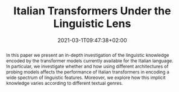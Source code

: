 ---
# Documentation: https://sourcethemes.com/academic/docs/managing-content/

title: "Italian Transformers Under the Linguistic Lens"
authors: [Alessio Miaschi, Gabriele Sarti, Dominique Brunato, Felice Dell’Orletta, Giulia Venturi]
date: 2021-03-1T09:47:38+02:00
doi: ""

# Schedule page publish date (NOT publication's date).
publishDate: 2020-12-19T09:47:38+02:00

# Publication type.
# Legend: 0 = Uncategorized; 1 = Conference paper; 2 = Journal article;
# 3 = Preprint / Working Paper; 4 = Report; 5 = Book; 6 = Book section;
# 7 = Thesis; 8 = Patent
publication_types: ["1"]

# Publication name and optional abbreviated publication name.
publication: "In Proceedings of the Seventh Italian Conference on Computational Linguistics (CLiC-it 2020)"
publication_short: "In CLiC-it 2020"

abstract: "In this paper we present an in-depth investigation of the linguistic knowledge encoded by the transformer models currently available for the Italian language. In particular, we investigate whether and how using different architectures of probing models affects the performance of Italian transformers in encoding a wide spectrum of linguistic features. Moreover, we explore how this implicit knowledge varies according to different textual genres."

# Summary. An optional shortened abstract.
summary: "We investigate whether and how using different architectures of probing models affects the performance of Italian transformers in encoding a wide spectrum of linguistic features."

tags: [Natural Language Processing, Deep Learning, Interpretability, Italian Language, Transformers, Neural Language Models, Probing Task]
categories: []
featured: false

# Custom links (optional).
#   Uncomment and edit lines below to show custom links.
# links:
# - name: Follow
#   url: https://twitter.com
#   icon_pack: fab
#   icon: twitter
links:

url_pdf: http://ceur-ws.org/Vol-2769/paper_56.pdf
url_code: 
url_dataset:
url_poster:
url_project:
url_slides:
url_source:
url_video:

# Featured image
# To use, add an image named `featured.jpg/png` to your page's folder. 
# Focal points: Smart, Center, TopLeft, Top, TopRight, Left, Right, BottomLeft, Bottom, BottomRight.
image:
  caption: ""
  focal_point: ""
  preview_only: false

# Associated Projects (optional).
#   Associate this publication with one or more of your projects.
#   Simply enter your project's folder or file name without extension.
#   E.g. `internal-project` references `content/project/internal-project/index.md`.
#   Otherwise, set `projects: []`.
projects: []

# Slides (optional).
#   Associate this publication with Markdown slides.
#   Simply enter your slide deck's filename without extension.
#   E.g. `slides: "example"` references `content/slides/example/index.md`.
#   Otherwise, set `slides: ""`.
slides: ""
---